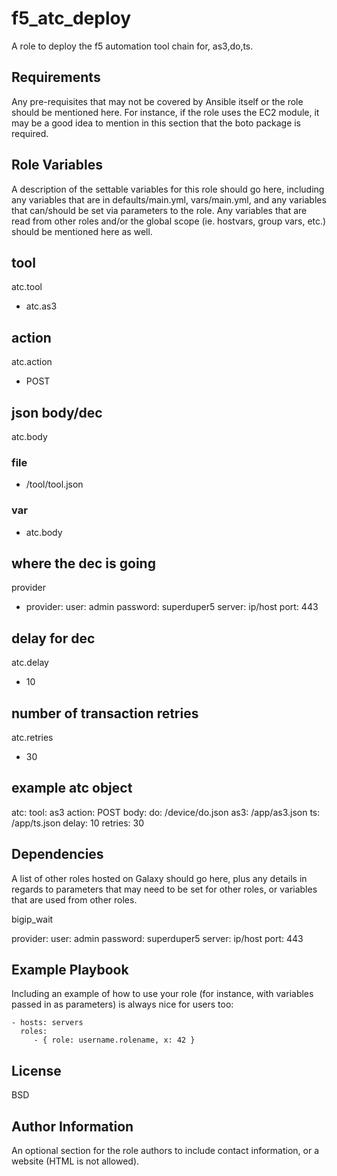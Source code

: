 f5_atc_deploy
=========

A role to deploy the f5 automation tool chain for, as3,do,ts.

Requirements
------------

Any pre-requisites that may not be covered by Ansible itself or the role should be mentioned here. For instance, if the role uses the EC2 module, it may be a good idea to mention in this section that the boto package is required.

Role Variables
--------------

A description of the settable variables for this role should go here, including any variables that are in defaults/main.yml, vars/main.yml, and any variables that can/should be set via parameters to the role. Any variables that are read from other roles and/or the global scope (ie. hostvars, group vars, etc.) should be mentioned here as well.

## tool
atc.tool
- atc.as3
## action
atc.action
- POST
## json body/dec
atc.body
### file
- /tool/tool.json
### var
- atc.body
## where the dec is going
provider
- provider:
    user: admin
    password: superduper5
    server: ip/host
    port: 443
## delay for dec
atc.delay
- 10
## number of transaction retries
atc.retries
- 30
## example atc object
atc:
    tool: as3
    action: POST
    body:
        do: /device/do.json
        as3: /app/as3.json
        ts: /app/ts.json
    delay: 10
    retries: 30

Dependencies
------------

A list of other roles hosted on Galaxy should go here, plus any details in regards to parameters that may need to be set for other roles, or variables that are used from other roles.

bigip_wait

provider:
    user: admin
    password: superduper5
    server: ip/host
    port: 443

Example Playbook
----------------

Including an example of how to use your role (for instance, with variables passed in as parameters) is always nice for users too:

    - hosts: servers
      roles:
         - { role: username.rolename, x: 42 }

License
-------

BSD

Author Information
------------------

An optional section for the role authors to include contact information, or a website (HTML is not allowed).
